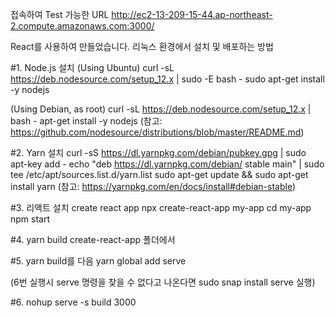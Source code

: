 접속하여 Test 가능한 URL
http://ec2-13-209-15-44.ap-northeast-2.compute.amazonaws.com:3000/

React를 사용하여 만들었습니다.
리눅스 환경에서 설치 및 배포하는 방법

#1. Node.js 설치
(Using Ubuntu)
curl -sL https://deb.nodesource.com/setup_12.x | sudo -E bash -
sudo apt-get install -y nodejs

(Using Debian, as root)
curl -sL https://deb.nodesource.com/setup_12.x | bash -
apt-get install -y nodejs
(참고: https://github.com/nodesource/distributions/blob/master/README.md)

#2. Yarn 설치
curl -sS https://dl.yarnpkg.com/debian/pubkey.gpg | sudo apt-key add -
echo "deb https://dl.yarnpkg.com/debian/ stable main" | sudo tee /etc/apt/sources.list.d/yarn.list
sudo apt-get update && sudo apt-get install yarn
(참고: https://yarnpkg.com/en/docs/install#debian-stable)

#3. 리액트 설치 create react app
npx create-react-app my-app
cd my-app
npm start

#4. yarn build
create-react-app 폴더에서

#5. yarn build를 다음
yarn global add serve

(6번 실행시 serve 명령을 찾을 수 없다고 나온다면
sudo snap install serve
실행)

#6. nohup serve -s build 3000

